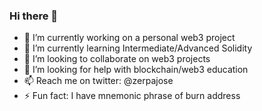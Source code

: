 ### Hi there 👋

- 🔭 I’m currently working on a personal web3 project
- 🌱 I’m currently learning Intermediate/Advanced Solidity
- 👯 I’m looking to collaborate on web3 projects
- 🤔 I’m looking for help with blockchain/web3 education
- 📫 Reach me on twitter: @zerpajose
- ⚡ Fun fact: I have mnemonic phrase of burn address
